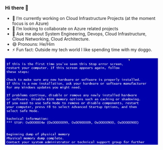 ### Hi there 👋

- 🔭 I’m currently working on Cloud Infrastructure Projects (at the moment focus is on Azure)
- 👯 I’m looking to collaborate on Azure related projects
- 💬 Ask me about System Engineering, Devops, Cloud Infrastructure, Cloud Networking, Cloud Architecture. 
- 😄 Pronouns: He/Him
- ⚡ Fun fact: Outside my tech world I like spending time with my doggo. 

<img src="giphy.gif" alt="Giphy" />

